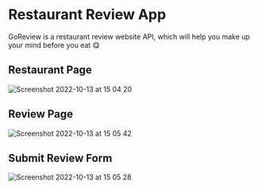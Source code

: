# Restaurant Review App

GoReview is a restaurant review website API, which will help you make up your mind before you eat 😋

## Restaurant Page
![Screenshot 2022-10-13 at 15 04 20](https://user-images.githubusercontent.com/108692801/195618828-55be13a6-07fa-43c8-b2fd-c89b03d35bce.png)
## Review Page
![Screenshot 2022-10-13 at 15 05 42](https://user-images.githubusercontent.com/108692801/195619175-23b07009-5255-428e-a9a4-ef6a1a5783f6.png)
## Submit Review Form
![Screenshot 2022-10-13 at 15 05 28](https://user-images.githubusercontent.com/108692801/195619184-91e6af8e-c414-46dc-a9b1-f73abdae18df.png)
